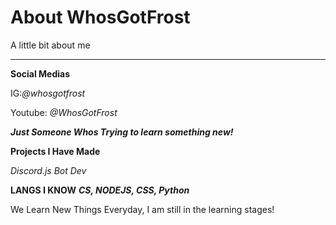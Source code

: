 # About WhosGotFrost
 A little bit about me

 --------------------------
**Social Medias**

IG:*@whosgotfrost*

Youtube: *@WhosGotFrost*

 ***Just Someone Whos Trying to learn something new!***

 **Projects I Have Made**

*Discord.js Bot Dev*

**LANGS I KNOW**
***CS, NODEJS, CSS, Python***

We Learn New Things Everyday, I am still in the learning stages!
